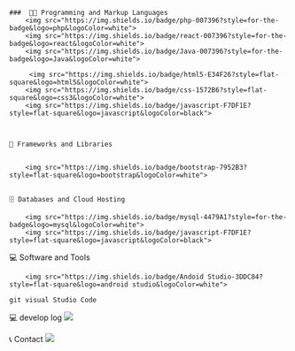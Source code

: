 
<div align="left">


  
    ###  👨‍💻 Programming and Markup Languages
        <img src="https://img.shields.io/badge/php-007396?style=for-the-badge&logo=php&logoColor=white"> 
        <img src="https://img.shields.io/badge/react-007396?style=for-the-badge&logo=react&logoColor=white"> 
        <img src="https://img.shields.io/badge/Java-007396?style=for-the-badge&logo=Java&logoColor=white"> 

         <img src="https://img.shields.io/badge/html5-E34F26?style=flat-square&logo=html5&logoColor=white"> 
        <img src="https://img.shields.io/badge/css-1572B6?style=flat-square&logo=css3&logoColor=white"> 
        <img src="https://img.shields.io/badge/javascript-F7DF1E?style=flat-square&logo=javascript&logoColor=black"> 
  
                            

    🧰 Frameworks and Libraries
       
     
        <img src="https://img.shields.io/badge/bootstrap-7952B3?style=flat-square&logo=bootstrap&logoColor=white">
         
    
    🗄️ Databases and Cloud Hosting

        <img src="https://img.shields.io/badge/mysql-4479A1?style=for-the-badge&logo=mysql&logoColor=white">  
        <img src="https://img.shields.io/badge/javascript-F7DF1E?style=flat-square&logo=javascript&logoColor=black"> 

    
  💻 Software and Tools

        <img src="https://img.shields.io/badge/Andoid Studio-3DDC84?style=flat-square&logo=android studio&logoColor=white">

    git visual Studio Code

 💻 develop log
    <a href="https://velog.io/@bi-sz">
        <img src="https://img.shields.io/badge/Velog-20c997?style=for-the-badge&logo=velog&logoColor=white"> 
    </a>


 📞 Contact 
    <a href="mailto:kwonbe99@gmail.com">
        <img src="https://img.shields.io/badge/Gmail-EA4335?style=for-the-badge&logo=Gmail&logoColor=white"> 
    </a>
  

